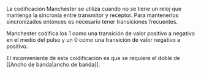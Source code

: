 La codificación Manchester se utiliza cuando no se tiene un reloj que mantenga la sincronía entre transmitor y receptor. Para mantenerlos sincronizados entonces es necesario tener transiciones frecuentes.

Manchester codifica los 1 como una transición de valor positivo a negativo en el medio del pulso y un 0 como una transición de valor negativo a positivo.

El inconveniente de esta coidificación es que se requiere el doble de [[Ancho de banda|ancho de banda]].